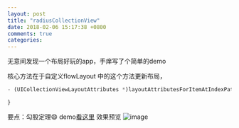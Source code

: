 ```yaml
---
layout: post
title: "radiusCollectionView"
date: 2018-02-06 15:17:38 +0800
comments: true
categories: 
---
```


无意间发现一个布局好玩的app，手痒写了个简单的demo<!--more-->

核心方法在于自定义flowLayout 中的这个方法更新布局，
```javascript
- (UICollectionViewLayoutAttributes *)layoutAttributesForItemAtIndexPath:(NSIndexPath *)indexPath {

}
```
要点：勾股定理😄
demo[看这里](https://github.com/yFeii/RadiusCollectionView)
效果预览
![image](https://github.com/yFeii/RadiusCollectionView/blob/master/QQ20180206-145730-HD.gif)

